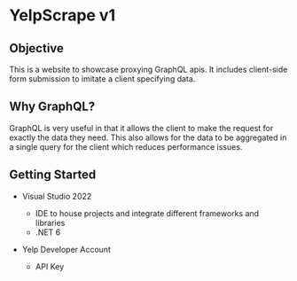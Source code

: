 # YelpScrape v1

## Objective
This is a website to showcase proxying GraphQL apis. It includes client-side form submission to imitate a client specifying data.

## Why GraphQL?
GraphQL is very useful in that it allows the client to make the request for exactly the data they need. This also allows for the data to be aggregated in a single query for the client which reduces performance issues.

## Getting Started
- Visual Studio 2022
  - IDE to house projects and integrate different frameworks and libraries
  - .NET 6

- Yelp Developer Account
  - API Key
